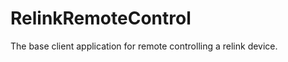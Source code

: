 RelinkRemoteControl
===================

The base client application for remote controlling a relink device.

